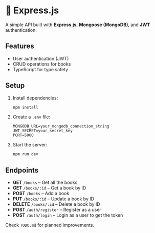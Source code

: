 # 🚄 Express.js

A simple API built with **Express.js**, **Mongoose (MongoDB)**, and **JWT** authentication.

## Features

- User authentication (JWT)
- CRUD operations for books
- TypeScript for type safety

## Setup

1. Install dependencies:
   ```sh
   npm install
   ```
2. Create a `.env` file:
   ```env
   MONGODB_URL=your_mongodb_connection_string
   JWT_SECRET=your_secret_key
   PORT=5000
   ```
3. Start the server:
   ```sh
   npm run dev
   ```

## Endpoints

- **GET** `/books` – Get all the books
- **GET** `/books/:id` – Get a book by ID
- **POST** `/books` – Add a book
- **PUT** `/books/:id` – Update a book by ID
- **DELETE** `/books/:id` – Delete a book by ID
- **POST** `/auth/register` – Register as a user
- **POST** `/auth/login` – Login as a user to get the token

Check `TODO.md` for planned improvements.
